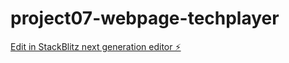 # project07-webpage-techplayer

[Edit in StackBlitz next generation editor ⚡️](https://stackblitz.com/~/github.com/juan-soares/project07-webpage-techplayer)